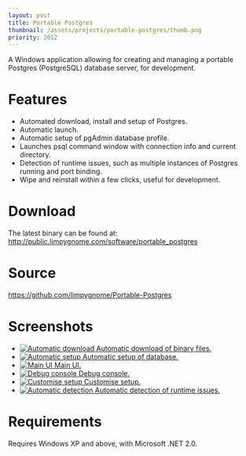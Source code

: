 ```yaml
---
layout: post
title: Portable Postgres
thumbnail: /assets/projects/portable-postgres/thumb.png
priority: 2012
---
```


A Windows application allowing for creating and managing a portable Postgres (PostgreSQL) database server, for development.


# Features
- Automated download, install and setup of Postgres.
- Automatic launch.
- Automatic setup of pgAdmin database profile.
- Launches psql command window with connection info and current directory.
- Detection of runtime issues, such as multiple instances of Postgres running and port binding.
- Wipe and reinstall within a few clicks, useful for development.


# Download
The latest binary can be found at:
<http://public.limpygnome.com/software/portable_postgres>


# Source
<https://github.com/limpygnome/Portable-Postgres>


# Screenshots
<ul class="gallery">
    <li>
        <a href="/assets/projects/portable-postgres/screenshot1.png" class="screenshot">
            <img src="/assets/projects/portable-postgres/screenshot1.png" alt="Automatic download" />
            Automatic download of binary files.
        </a>
    </li>
    <li>
        <a href="/assets/projects/portable-postgres/screenshot2.png" class="screenshot">
            <img src="/assets/projects/portable-postgres/screenshot2.png" alt="Automatic setup" />
            Automatic setup of database.
        </a>
    </li>
    <li>
        <a href="/assets/projects/portable-postgres/screenshot3.png" class="screenshot">
            <img src="/assets/projects/portable-postgres/screenshot3.png" alt="Main UI" />
            Main UI.
        </a>
    </li>
    <li>
        <a href="/assets/projects/portable-postgres/screenshot4.png" class="screenshot">
            <img src="/assets/projects/portable-postgres/screenshot4.png" alt="Debug console" />
            Debug console.
        </a>
    </li>
    <li>
        <a href="/assets/projects/portable-postgres/screenshot5.png" class="screenshot">
            <img src="/assets/projects/portable-postgres/screenshot5.png" alt="Customise setup" />
            Customise setup.
        </a>
    </li>
    <li>
        <a href="/assets/projects/portable-postgres/screenshot6.png" class="screenshot">
            <img src="/assets/projects/portable-postgres/screenshot6.png" alt="Automatic detection" />
            Automatic detection of runtime issues.
        </a>
    </li>
</ul>

# Requirements
Requires Windows XP and above, with Microsoft .NET 2.0.
